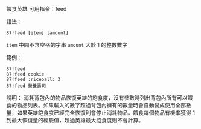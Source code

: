 餵食英雄
可用指令：feed

語法：
```
87!feed [item] [amount]
```
`item` 中間不含空格的字串
`amount` 大於 1 的整數數字

範例：
```
87!feed
87!feed cookie
87!feed :riceball: 3
87!feed 營養壽司
```
說明：
消耗背包內的物品恢復英雄的飽食度，沒有參數時列出背包內所有可以餵食的物品列表。如果輸入的數字超過背包內擁有的數量時會自動變成使用全部數量，如果英雄飽食度已經完全恢復則會停止消耗物品。餵食每個物品有機率獲得 1 到最大恢復量的經驗值，超過英雄最大飽食度則不會計算。
